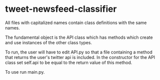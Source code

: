 tweet-newsfeed-classifier
=========================
All files with capitalized names contain class definitions with the same names.

The fundamental object is the API class which has methods which create and use instances of the other class types.

To run, the user will have to edit API.py so that a file containing a method that returns the user's twitter api is included. In the constructor for the API class set self.api to be equal to the return value of this method.

To use run main.py.